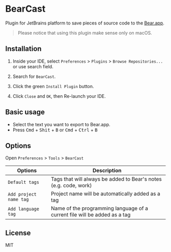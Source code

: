 # BearCast

Plugin for JetBrains platform to save pieces of source code to the [Bear.app](https://bear.app/).

> Please notice that using this plugin make sense only on macOS.

## Installation

1. Inside your IDE, select `Preferences` > `Plugins` > `Browse Repositories...` or use search field.

2. Search for `BearCast`.

3. Click the green `Install Plugin` button.

4. Click `Close` and `OK`, then Re-launch your IDE.

## Basic usage

- Select the text you want to export to Bear.app.
- Press <kbd>Cmd</kbd> + <kbd>Shit</kbd> + <kbd>B</kbd> or <kbd>Cmd</kbd> + <kbd>Ctrl</kbd> + <kbd>B</kbd>

## Options

Open `Preferences` > `Tools` > `BearCast`

| Options                | Description                                                               |
| -----------------------|---------------------------------------------------------------------------|
| `Default tags`         | Tags that will always be added to Bear's notes (e.g. code, work)          | 
| `Add project name tag` | Project name will be automatically added as a tag                         | 
| `Add language tag`     | Name of the programming language of a current file will be added as a tag | 

## License

MIT